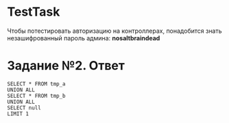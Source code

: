 # TestTask
Чтобы потестировать авторизацию на контроллерах, понадобится знать незашифрованный пароль админа: **nosaltbraindead**

# Задание №2. Ответ

```
SELECT * FROM tmp_a
UNION ALL
SELECT * FROM tmp_b
UNION ALL
SELECT null
LIMIT 1
```
